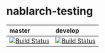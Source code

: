 # nablarch-testing 


| master | develop |
|:-----------|:------------|
|[![Build Status](https://travis-ci.org/nablarch/nablarch-testing.svg?branch=master)](https://travis-ci.org/nablarch/nablarch-testing)|[![Build Status](https://travis-ci.org/nablarch/nablarch-testing.svg?branch=develop)](https://travis-ci.org/nablarch/nablarch-testing)|
